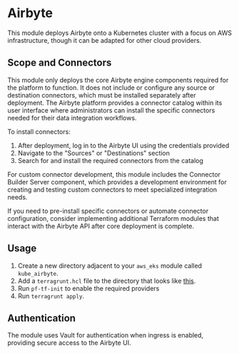 # Airbyte

This module deploys Airbyte onto a Kubernetes cluster with a focus on AWS infrastructure, though it can be adapted for other cloud providers.

## Scope and Connectors

This module only deploys the core Airbyte engine components required for the platform to function. It does not include or configure any source or destination connectors, which must be installed separately after deployment. The Airbyte platform provides a connector catalog within its user interface where administrators can install the specific connectors needed for their data integration workflows.

To install connectors:

1. After deployment, log in to the Airbyte UI using the credentials provided
2. Navigate to the "Sources" or "Destinations" section
3. Search for and install the required connectors from the catalog

For custom connector development, this module includes the Connector Builder Server component, which provides a development environment for creating and testing custom connectors to meet specialized integration needs.

If you need to pre-install specific connectors or automate connector configuration, consider implementing additional Terraform modules that interact with the Airbyte API after core deployment is complete.

## Usage

1. Create a new directory adjacent to your `aws_eks` module called `kube_airbyte`.
2. Add a `terragrunt.hcl` file to the directory that looks like [this](https://github.com/Panfactum/stack/blob/__PANFACTUM_VERSION_MAIN__/packages/reference/environments/production/us-east-2/kube_airbyte/terragrunt.hcl).
3. Run `pf-tf-init` to enable the required providers
4. Run `terragrunt apply`.

## Authentication

The module uses Vault for authentication when ingress is enabled, providing secure access to the Airbyte UI.